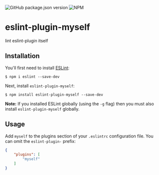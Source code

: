 ![GitHub package.json version](https://img.shields.io/github/package-json/v/kangkai124/eslint-plugin-myself.svg?color=orange) ![NPM](https://img.shields.io/npm/l/eslint-plugin-myself.svg)

# eslint-plugin-myself

lint eslint-plugin itself

## Installation

You'll first need to install [ESLint](http://eslint.org):

```
$ npm i eslint --save-dev
```

Next, install `eslint-plugin-myself`:

```
$ npm install eslint-plugin-myself --save-dev
```

**Note:** If you installed ESLint globally (using the `-g` flag) then you must also install `eslint-plugin-myself` globally.

## Usage

Add `myself` to the plugins section of your `.eslintrc` configuration file. You can omit the `eslint-plugin-` prefix:

```json
{
    "plugins": [
        "myself"
    ]
}
```





